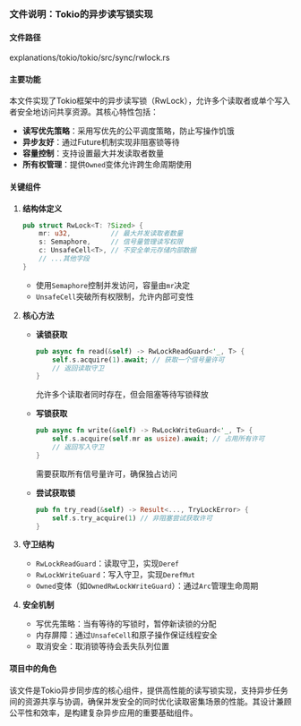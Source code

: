 ### 文件说明：Tokio的异步读写锁实现

#### 文件路径
explanations/tokio/tokio/src/sync/rwlock.rs

#### 主要功能
本文件实现了Tokio框架中的异步读写锁（RwLock），允许多个读取者或单个写入者安全地访问共享资源。其核心特性包括：
- **读写优先策略**：采用写优先的公平调度策略，防止写操作饥饿
- **异步友好**：通过Future机制实现非阻塞锁等待
- **容量控制**：支持设置最大并发读取者数量
- **所有权管理**：提供`Owned`变体允许跨生命周期使用

#### 关键组件

1. **结构体定义**
   ```rust
   pub struct RwLock<T: ?Sized> {
       mr: u32,          // 最大并发读取者数量
       s: Semaphore,     // 信号量管理读写权限
       c: UnsafeCell<T>, // 不安全单元存储内部数据
       // ...其他字段
   }
   ```
   - 使用`Semaphore`控制并发访问，容量由`mr`决定
   - `UnsafeCell`突破所有权限制，允许内部可变性

2. **核心方法**
   - **读锁获取**
     ```rust
     pub async fn read(&self) -> RwLockReadGuard<'_, T> {
         self.s.acquire(1).await; // 获取一个信号量许可
         // 返回读取守卫
     }
     ```
     允许多个读取者同时存在，但会阻塞等待写锁释放

   - **写锁获取**
     ```rust
     pub async fn write(&self) -> RwLockWriteGuard<'_, T> {
         self.s.acquire(self.mr as usize).await; // 占用所有许可
         // 返回写入守卫
     }
     ```
     需要获取所有信号量许可，确保独占访问

   - **尝试获取锁**
     ```rust
     pub fn try_read(&self) -> Result<..., TryLockError> {
         self.s.try_acquire(1) // 非阻塞尝试获取许可
     }
     ```

3. **守卫结构**
   - `RwLockReadGuard`：读取守卫，实现`Deref`
   - `RwLockWriteGuard`：写入守卫，实现`DerefMut`
   - `Owned`变体（如`OwnedRwLockWriteGuard`）：通过`Arc`管理生命周期

4. **安全机制**
   - 写优先策略：当有等待的写锁时，暂停新读锁的分配
   - 内存屏障：通过`UnsafeCell`和原子操作保证线程安全
   - 取消安全：取消锁等待会丢失队列位置

#### 项目中的角色
该文件是Tokio异步同步库的核心组件，提供高性能的读写锁实现，支持异步任务间的资源共享与协调，确保并发安全的同时优化读取密集场景的性能。其设计兼顾公平性和效率，是构建复杂异步应用的重要基础组件。
